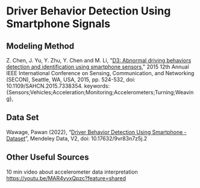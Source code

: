 # Driver Behavior Detection Using Smartphone Signals
## Modeling Method
Z. Chen, J. Yu, Y. Zhu, Y. Chen and M. Li, "[D3: Abnormal driving behaviors detection and identification using smartphone sensors](https://ieeexplore.ieee.org/document/7338354)," 2015 12th Annual IEEE International Conference on Sensing, Communication, and Networking (SECON), Seattle, WA, USA, 2015, pp. 524-532, doi: 10.1109/SAHCN.2015.7338354. keywords: {Sensors;Vehicles;Acceleration;Monitoring;Accelerometers;Turning;Weaving},
## Data Set
Wawage, Pawan (2022), “[Driver Behavior Detection Using Smartphone - Dataset](https://data.mendeley.com/datasets/9vr83n7z5j/2)”, Mendeley Data, V2, doi: 10.17632/9vr83n7z5j.2

## Other Useful Sources
10 min video about accelerometer data interpretation 
https://youtu.be/MAR4yvxQpzc?feature=shared